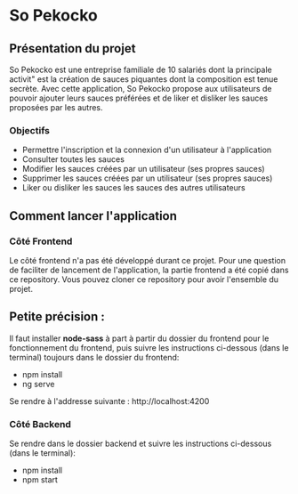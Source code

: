 ﻿# So Pekocko

## Présentation du projet

So Pekocko est une entreprise familiale de 10 salariés dont la principale activit" est la création de sauces piquantes dont la composition est tenue secrète. Avec cette application, So Pekocko propose aux utilisateurs de pouvoir ajouter leurs sauces préférées et de liker et disliker les sauces proposées par les autres. 

### Objectifs

* Permettre l'inscription et la connexion d'un utilisateur à l'application
* Consulter toutes les sauces
* Modifier les sauces créées par un utilisateur (ses propres sauces)
* Supprimer les sauces créées par un utilisateur (ses propres sauces)
* Liker ou disliker les sauces les sauces des autres utilisateurs

## Comment lancer l'application

### Côté Frontend

Le côté frontend n'a pas été développé durant ce projet. Pour une question de faciliter de lancement de l'application, la partie frontend a été copié dans ce repository. Vous pouvez cloner ce repository pour avoir l'ensemble du projet.

Petite précision : 
-------------------
Il faut installer **node-sass** à part à partir du dossier du frontend pour le fonctionnement du frontend, puis suivre les instructions ci-dessous (dans le terminal) toujours dans le dossier du frontend:

* npm install
* ng serve

Se rendre à l'addresse suivante : http://localhost:4200

### Côté Backend

Se rendre dans le dossier backend et suivre les instructions ci-dessous (dans le terminal):

* npm install
* npm start


